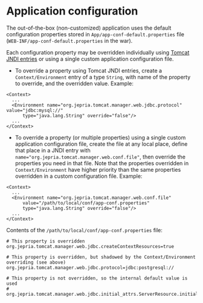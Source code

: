 # Application configuration

The out-of-the-box (non-customized) application uses the default configuration properties
stored in `App/app-conf-default.properties` file (`WEB-INF/app-conf-default.properties` in the war).

Each configuration property may be overridden individually using [Tomcat JNDI entries](https://tomcat.apache.org/tomcat-7.0-doc/config/context.html#Environment_Entries) or using a single custom application configuration file. 
* To override a property using Tomcat JNDI entries, create a `Context/Environment` entry of a type `String`, with name of the property to override, and the overridden value.
Example:
```
<Context>
  ...
  <Environment name="org.jepria.tomcat.manager.web.jdbc.protocol" value="jdbc:mysql://"
      type="java.lang.String" override="false"/>
  ...
</Context>
```
* To override a property (or multiple properties) using a single custom application configuration file, create the file at any local place, define that place in a JNDI entry with `name="org.jepria.tomcat.manager.web.conf.file"`, then override the properties you need in that file.
Note that the properties overridden in `Context/Environment` have higher priority than the same properties overridden in a custom configuration file.
Example:
```
<Context>
  ...
  <Environment name="org.jepria.tomcat.manager.web.conf.file" 
      value="/path/to/local/conf/app-conf.properties"
      type="java.lang.String" override="false"/>
  ...
</Context>
```
Contents of the `/path/to/local/conf/app-conf.properties` file:
```
# This property is overridden
org.jepria.tomcat.manager.web.jdbc.createContextResources=true

# This property is overridden, but shadowed by the Context/Environment overriding (see above)
org.jepria.tomcat.manager.web.jdbc.protocol=jdbc:postgresql://

# This property is not overridden, so the internal default value is used
# org.jepria.tomcat.manager.web.jdbc.initial_attrs.ServerResource.initialSize=50
```